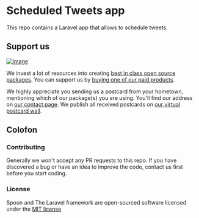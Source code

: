 # Scheduled Tweets app

This repo contains a Laravel app that allows to schedule tweets.

## Support us

[![Image](https://github-ads.s3.eu-central-1.amazonaws.com/scheduled-tweets-app.jpg)](https://spatie.be/github-ad-click/scheduled-tweets-app)

We invest a lot of resources into creating [best in class open source packages](https://spatie.be/open-source). You can support us by [buying one of our paid products](https://spatie.be/open-source/support-us).

We highly appreciate you sending us a postcard from your hometown, mentioning which of our package(s) you are using. You'll find our address on [our contact page](https://spatie.be/about-us). We publish all received postcards on [our virtual postcard wall](https://spatie.be/open-source/postcards).

## Colofon

### Contributing

Generally we won't accept any PR requests to this repo. If you have discovered a bug or have an idea to improve the code, contact us first before you start coding.

### License

Spoon and The Laravel framework are open-sourced software licensed under the [MIT license](http://opensource.org/licenses/MIT)
